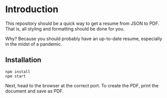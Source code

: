# Introduction

This repository should be a quick way to get a resume from JSON to PDF. That is, all styling and formatting should be done for you.

Why?  Because you should probably have an up-to-date resume, especially in the midst of a pandemic.
## Installation

```
npm install
npm start
```

Next, head to the browser at the correct port. To create the PDF, print the document and save as PDF.
